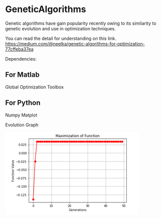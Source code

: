 # GeneticAlgorithms
Genetic algorithms have gain popularity recently owing to its similarity to genetic evolution and use in optimization techniques.

You can read the detail for understanding on this link.
https://medium.com/@neelka/genetic-algorithms-for-optimization-77cffeba37ea


Dependencies:
## For Matlab
Global Optimization Toolbox

## For Python
Numpy
Matplot

Evolution Graph

![Screenshot](Capture.PNG)
